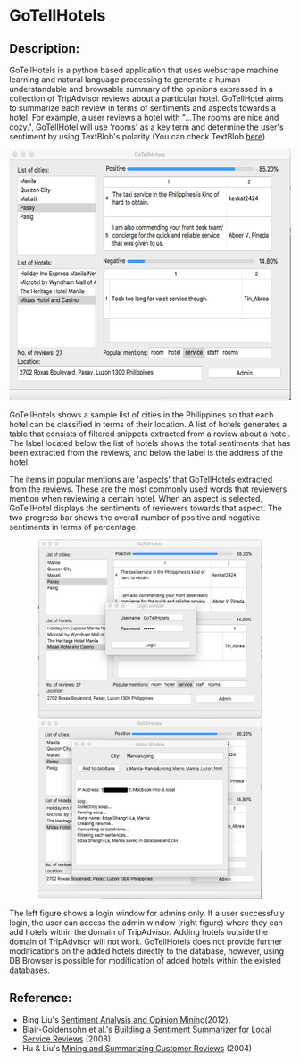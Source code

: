 <h1>GoTellHotels</h1>
<h2>Description:</h2>

GoTellHotels is a python based application that uses webscrape machine learning and natural language processing to generate a human-understandable and browsable summary of the opinions expressed in a collection of TripAdvisor reviews about a particular hotel. GoTellHotel aims to summarize each review in terms of sentiments and aspects towards a hotel. For example, a user reviews a hotel with "...The rooms are nice and cozy.", GoTellHotel will use 'rooms' as a key term and determine the user's sentiment by using TextBlob's polarity (You can check TextBlob [here](https://tinyurl.com/y84hdx8b)).

<p align="center">
<img src="images/GoTellHotels-window.png" width="600" height="450">
</p>


GoTellHotels shows a sample list of cities in the Philippines so that each hotel can be classified in terms of their location. A list of hotels generates a table that consists of filtered snippets extracted from a review about a hotel. The label located below the list of hotels shows the total sentiments that has been extracted from the reviews, and below the label is the address of the hotel.  

The items in popular mentions are 'aspects' that GoTellHotels extracted from the reviews. These are the most commonly used words that reviewers mention when reviewing a certain hotel. When an aspect is selected, GoTellHotel displays the sentiments of reviewers towards that aspect. The two progress bar shows the overall number of positive and negative sentiments in terms of percentage. 

<p align="center">
<img src="images/Login_to_admin.png" width="400" height="320">
<img src="images/admin_window.png" width="400" height="320">    
</p>

The left figure shows a login window for admins only. If a user successfuly login, the user can access the admin window (right figure) where they can add hotels within the domain of TripAdvisor. Adding hotels outside the domain of TripAdvisor will not work. GoTellHotels does not provide further modifications on the added hotels directly to the database, however, using DB Browser is possible for modification of added hotels within the existed databases.

<h2>Reference:</h2>

* Bing Liu's [Sentiment Analysis and Opinion Mining](https://www.cs.uic.edu/~liub/FBS/SentimentAnalysis-and-OpinionMining.pdf)(2012).
* Blair-Goldensohn et al.'s [Building a Sentiment Summarizer for Local Service Reviews](https://www.cs.uic.edu/~liub/FBS/sentiment-analysis.html) (2008) 
* Hu & Liu's [Mining and Summarizing Customer Reviews](https://www.cs.uic.edu/~liub/publications/kdd04-revSummary.pdf) (2004)
    
